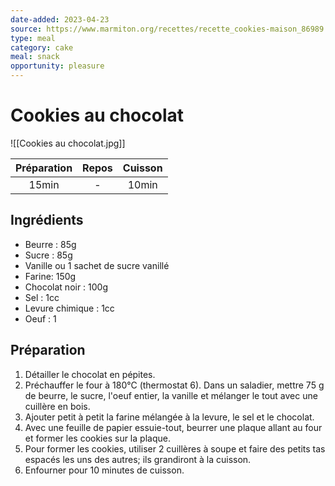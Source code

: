 ```yaml
---
date-added: 2023-04-23
source: https://www.marmiton.org/recettes/recette_cookies-maison_86989.aspx
type: meal
category: cake
meal: snack
opportunity: pleasure
---
```


# Cookies au chocolat

![[Cookies au chocolat.jpg]]

| Préparation | Repos | Cuisson |
|:-----------:|:-----:|:-------:|
|    15min    |   -   | 10min        |

## Ingrédients

- Beurre : 85g
- Sucre : 85g
- Vanille ou 1 sachet de sucre vanillé
- Farine: 150g
- Chocolat noir : 100g
- Sel : 1cc
- Levure chimique : 1cc
- Oeuf : 1

## Préparation

1. Détailler le chocolat en pépites.
2. Préchauffer le four à 180°C (thermostat 6). Dans un saladier, mettre 75 g de beurre, le sucre, l'oeuf entier, la vanille et mélanger le tout avec une cuillère en bois.
3. Ajouter petit à petit la farine mélangée à la levure, le sel et le chocolat.
4. Avec une feuille de papier essuie-tout, beurrer une plaque allant au four et former les cookies sur la plaque.
5. Pour former les cookies, utiliser 2 cuillères à soupe et faire des petits tas espacés les uns des autres; ils grandiront à la cuisson.
6. Enfourner pour 10 minutes de cuisson.
